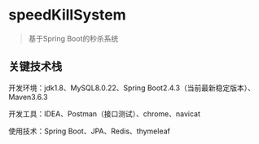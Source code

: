 # speedKillSystem

> 基于Spring Boot的秒杀系统



## 关键技术栈

开发环境：jdk1.8、MySQL8.0.22、Spring Boot2.4.3（当前最新稳定版本）、Maven3.6.3

开发工具：IDEA、Postman（接口测试）、chrome、navicat

使用技术：Spring Boot、JPA、Redis、thymeleaf